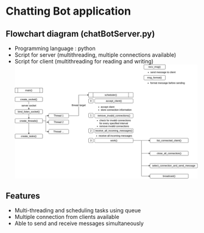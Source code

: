 # Chatting Bot application 

## Flowchart diagram (chatBotServer.py) 
 * Programming language : python 
 * Script for server (multithreading, multiple connections available) 
 * Script for client (multithreading for reading and writing) 
![Flowchar](chatBotServer.png)

## Features
 * Multi-threading and scheduling tasks using queue 
 * Multiple connection from clients available
 * Able to send and receive messages simultaneously 
